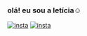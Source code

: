 ### olá! eu sou a letícia☺️

[![insta](https://img.shields.io/badge/Instagram-E4405F?style=for-the-badge&logo=instagram&logoColor=white)](https://instagram.com/leevitorino_?igshid=MzMyNGUyNmU2YQ==)  [![insta](https://img.shields.io/badge/GitHub-100000?style=for-the-badge&logo=github&logoColor=white)]()
